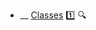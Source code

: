 * __ [Classes](./uml/classes) :one: <trigger for="pop:classes-preview">:mag:</trigger>


<popover id="pop:classes-preview" title=":mag: Classes" placement="right">
  <div slot="content">
    <include src=".\preview.md" />
  </div>
</popover>
